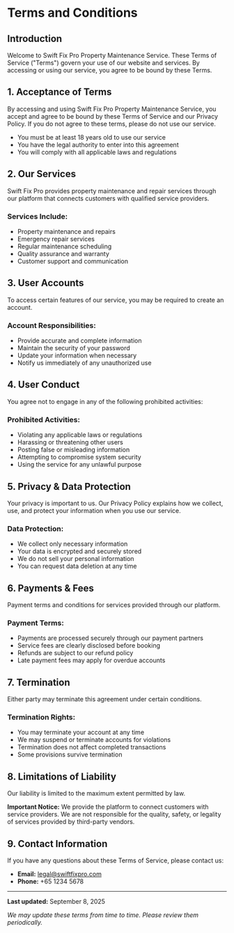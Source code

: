 # Terms and Conditions

## Introduction
Welcome to Swift Fix Pro Property Maintenance Service. These Terms of Service ("Terms") govern your use of our website and services. By accessing or using our service, you agree to be bound by these Terms.

## 1. Acceptance of Terms
By accessing and using Swift Fix Pro Property Maintenance Service, you accept and agree to be bound by these Terms of Service and our Privacy Policy. If you do not agree to these terms, please do not use our service.

- You must be at least 18 years old to use our service
- You have the legal authority to enter into this agreement
- You will comply with all applicable laws and regulations

## 2. Our Services
Swift Fix Pro provides property maintenance and repair services through our platform that connects customers with qualified service providers.

### Services Include:
- Property maintenance and repairs
- Emergency repair services
- Regular maintenance scheduling
- Quality assurance and warranty
- Customer support and communication

## 3. User Accounts
To access certain features of our service, you may be required to create an account.

### Account Responsibilities:
- Provide accurate and complete information
- Maintain the security of your password
- Update your information when necessary
- Notify us immediately of any unauthorized use

## 4. User Conduct
You agree not to engage in any of the following prohibited activities:

### Prohibited Activities:
- Violating any applicable laws or regulations
- Harassing or threatening other users
- Posting false or misleading information
- Attempting to compromise system security
- Using the service for any unlawful purpose

## 5. Privacy & Data Protection
Your privacy is important to us. Our Privacy Policy explains how we collect, use, and protect your information when you use our service.

### Data Protection:
- We collect only necessary information
- Your data is encrypted and securely stored
- We do not sell your personal information
- You can request data deletion at any time

## 6. Payments & Fees
Payment terms and conditions for services provided through our platform.

### Payment Terms:
- Payments are processed securely through our payment partners
- Service fees are clearly disclosed before booking
- Refunds are subject to our refund policy
- Late payment fees may apply for overdue accounts

## 7. Termination
Either party may terminate this agreement under certain conditions.

### Termination Rights:
- You may terminate your account at any time
- We may suspend or terminate accounts for violations
- Termination does not affect completed transactions
- Some provisions survive termination

## 8. Limitations of Liability
Our liability is limited to the maximum extent permitted by law.

**Important Notice:** We provide the platform to connect customers with service providers. We are not responsible for the quality, safety, or legality of services provided by third-party vendors.

## 9. Contact Information
If you have any questions about these Terms of Service, please contact us:

- **Email:** legal@swiftfixpro.com
- **Phone:** +65 1234 5678

---

**Last updated:** September 8, 2025

*We may update these terms from time to time. Please review them periodically.*

